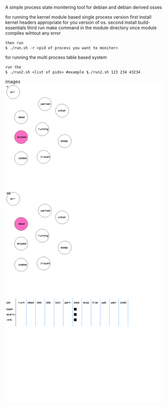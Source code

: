 A simple process state monitering tool for debian and debian derived osses

for running the kernel module based single process version
	first install kernel headers appropriate for you version of os.
	second install build-essentials 
	third run make command in the module directory
	once module compiles wihtout any error 

	then run 
	$ ./run.sh -r <pid of process you want to moniter>

for running the multi process table based system

	run the 
	$ ./run2.sh <list of pids> #example $./run2.sh 123 234 43234 

images
![stopped](stopped.png)
![dead](dead.png)
![multi_process](multiple_image.png)
